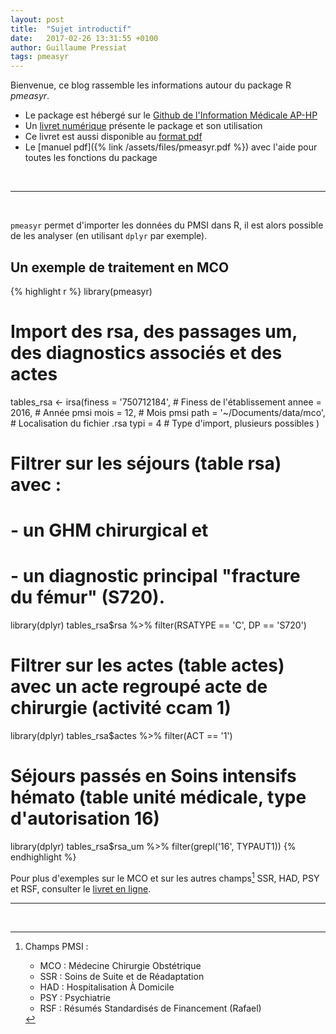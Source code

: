 ```yaml
---
layout: post
title:  "Sujet introductif"
date:   2017-02-26 13:31:55 +0100
author: Guillaume Pressiat
tags: pmeasyr
---
```


Bienvenue, ce blog rassemble les informations autour du package R *pmeasyr*. 

- Le package est hébergé sur le [Github de l'Information Médicale AP-HP](https://github.com/IM-APHP/pmeasyr)
- Un [livret numérique](/pmeasyr) présente le package et son utilisation
- Ce livret est aussi disponible au [format pdf](/pmeasyr/pmeasyr-book.pdf)
- Le [manuel pdf]({% link /assets/files/pmeasyr.pdf %}) avec l'aide pour toutes les fonctions du package

<br>

----------
<br>


`pmeasyr` permet d'importer les données du PMSI dans R, il est alors possible de les analyser (en utilisant `dplyr` par exemple).

## Un exemple de traitement en MCO

{% highlight r %}
library(pmeasyr)
# Import des rsa, des passages um, des diagnostics associés et des actes
tables_rsa <- irsa(finess = '750712184', # Finess de l'établissement
                   annee  = 2016, # Année pmsi
                   mois   = 12, # Mois pmsi
                   path   = '~/Documents/data/mco', # Localisation du fichier .rsa
                   typi   = 4 # Type d'import, plusieurs possibles
)

# Filtrer sur les séjours (table rsa) avec : 
# - un GHM chirurgical et
# - un diagnostic principal "fracture du fémur" (S720).
library(dplyr)
tables_rsa$rsa %>% filter(RSATYPE == 'C', DP == 'S720')

# Filtrer sur les actes (table actes) avec un acte regroupé acte de chirurgie (activité ccam 1)
library(dplyr)
tables_rsa$actes %>% filter(ACT == '1')

# Séjours passés en Soins intensifs hémato (table unité médicale, type d'autorisation 16)
library(dplyr)
tables_rsa$rsa_um %>% filter(grepl('16', TYPAUT1))
{% endhighlight %}


Pour plus d'exemples sur le MCO et sur les autres champs[^1] SSR, HAD, PSY et RSF, consulter le [livret en ligne](/pmeasyr/).
<br>

------

[^1]: Champs PMSI :
	* MCO : Médecine Chirurgie Obstétrique
	* SSR : Soins de Suite et de Réadaptation
	* HAD : Hospitalisation À Domicile
	* PSY : Psychiatrie
	* RSF : Résumés Standardisés de Financement (Rafael)


<br>
